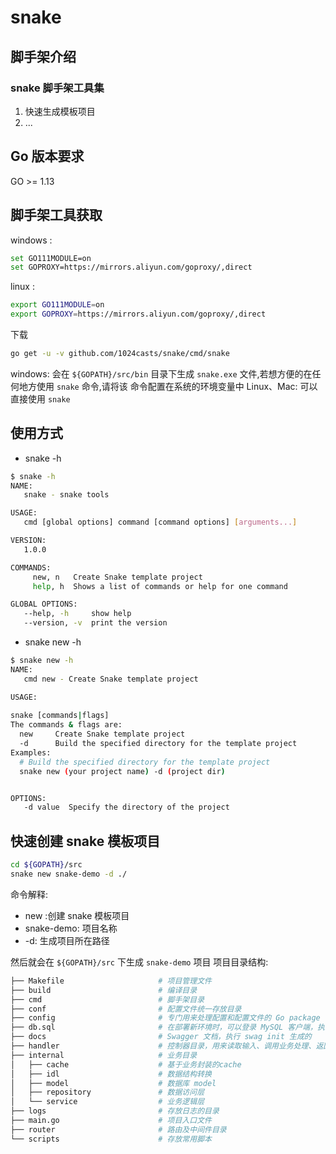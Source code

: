 # snake 

## 脚手架介绍

### snake 脚手架工具集

1. 快速生成模板项目
2. ...

## Go 版本要求

GO >= 1.13

## 脚手架工具获取

windows :

```bash
set GO111MODULE=on
set GOPROXY=https://mirrors.aliyun.com/goproxy/,direct
```

linux :

```bash
export GO111MODULE=on
export GOPROXY=https://mirrors.aliyun.com/goproxy/,direct
```

下载

```bash
go get -u -v github.com/1024casts/snake/cmd/snake
```

windows:
 会在 `${GOPATH}/src/bin` 目录下生成 `snake.exe` 文件,若想方便的在任何地方使用 `snake` 命令,请将该 命令配置在系统的环境变量中
Linux、Mac:
可以直接使用 `snake`

## 使用方式

- snake -h

```bash
$ snake -h
NAME:
   snake - snake tools

USAGE:
   cmd [global options] command [command options] [arguments...]

VERSION:
   1.0.0

COMMANDS:
     new, n   Create Snake template project
     help, h  Shows a list of commands or help for one command

GLOBAL OPTIONS:
   --help, -h     show help
   --version, -v  print the version
```

- snake new -h 

```bash
$ snake new -h
NAME:
   cmd new - Create Snake template project

USAGE:
   
snake [commands|flags]
The commands & flags are:
  new     Create Snake template project
  -d      Build the specified directory for the template project
Examples:
  # Build the specified directory for the template project
  snake new (your project name) -d (project dir)


OPTIONS:
   -d value  Specify the directory of the project
```

## 快速创建 snake 模板项目

```bash
cd ${GOPATH}/src
snake new snake-demo -d ./
```

命令解释:

- new :创建 snake 模板项目
- snake-demo: 项目名称
- -d: 生成项目所在路径

然后就会在 `${GOPATH}/src` 下生成 `snake-demo` 项目
项目目录结构:

```bash
├── Makefile                     # 项目管理文件
├── build                        # 编译目录
├── cmd                          # 脚手架目录
├── conf                         # 配置文件统一存放目录
├── config                       # 专门用来处理配置和配置文件的 Go package
├── db.sql                       # 在部署新环境时，可以登录 MySQL 客户端，执行 source db.sql 创建数据库和表
├── docs                         # Swagger 文档，执行 swag init 生成的
├── handler                      # 控制器目录，用来读取输入、调用业务处理、返回结果
├── internal                     # 业务目录
│   ├── cache                    # 基于业务封装的cache
│   ├── idl                      # 数据结构转换
│   ├── model                    # 数据库 model
│   ├── repository               # 数据访问层
│   └── service                  # 业务逻辑层
├── logs                         # 存放日志的目录
├── main.go                      # 项目入口文件
├── router                       # 路由及中间件目录
└── scripts                      # 存放常用脚本
```